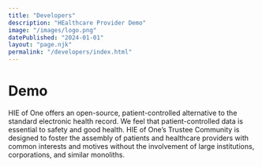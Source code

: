 ```yaml
---
title: "Developers"
description: "HEalthcare Provider Demo"
image: "/images/logo.png"
datePublished: "2024-01-01"
layout: "page.njk"
permalink: "/developers/index.html"
---
```


# Demo

HIE of One offers an open-source, patient-controlled alternative to the standard electronic health record. We feel that patient-controlled data is essential to safety and good health. HIE of One’s Trustee Community is designed to foster the assembly of patients and healthcare providers with common interests and motives without the involvement of large institutions, corporations, and similar monoliths.
